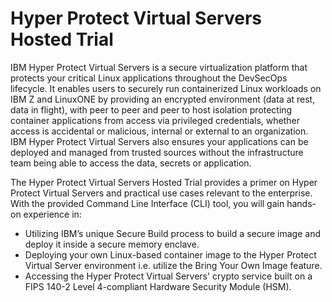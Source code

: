 # Hyper Protect Virtual Servers Hosted Trial

IBM Hyper Protect Virtual Servers is a secure virtualization platform that protects your critical Linux applications throughout the DevSecOps lifecycle.  It enables users to securely run containerized Linux workloads on IBM Z and LinuxONE by providing an encrypted environment (data at rest, data in flight), with peer to peer and peer to host isolation protecting container applications from access via privileged credentials, whether access is accidental or malicious, internal or external to an organization. IBM Hyper Protect Virtual Servers also ensures your applications can be deployed and managed from trusted sources without the infrastructure team being able to access the data, secrets or application.  

The Hyper Protect Virtual Servers Hosted Trial provides a primer on Hyper Protect Virtual Servers and practical use cases relevant to the enterprise. With the provided Command Line Interface (CLI) tool, you will gain hands-on experience in:  
- Utilizing IBM’s unique Secure Build process to build a secure image and deploy it inside a secure memory enclave.
- Deploying your own Linux-based container image to the Hyper Protect Virtual Server environment i.e. utilize the Bring Your Own Image feature.
- Accessing the Hyper Protect Virtual Servers' crypto service built on a FIPS 140-2 Level 4-compliant Hardware Security Module (HSM).
